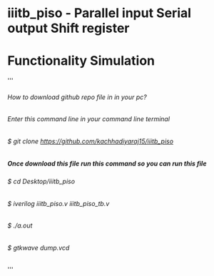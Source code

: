 # iiitb_piso - Parallel input Serial output Shift register
# Functionality Simulation 
'''
###### How to download github repo file in in your pc?
###### Enter this command line in your command line terminal 
###### $ git clone https://github.com/kachhadiyaraj15/iiitb_piso
##### Once download this file run this command so you can run this file
###### $ cd Desktop/iiitb_piso
###### $ iverilog iiitb_piso.v iiitb_piso_tb.v
###### $ ./a.out
###### $ gtkwave dump.vcd
'''
